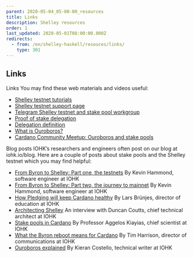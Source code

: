 ```yaml
---
parent: 2020-05-04_05-00-00_resources
title: Links
description: Shelley resources
order: 1
last_updated: 2020-05-01T08:00:00.000Z
redirects:
  - from: /en/shelley-haskell/resouces/links/
    type: 301
---
```

## Links

Links
You may find these web materials and videos useful:
* [Shelley testnet tutorials](https://github.com/input-output-hk/cardano-tutorials)
* [Shelley testnet support page](https://iohk.zendesk.com/hc/en-us/categories/900000102203-Shelley-Testnet)
* [Telegram Shelley testnet and stake pool workgroup](https://t.me/CardanoStakePoolWorkgroup)
* [Proof of stake delegation](https://www.youtube.com/watch?v=Um9RaJVxl6o)
* [Delegation definition](https://www.youtube.com/watch?v=BapcrB8xSeI&feature=youtu.be)
* [What is Ouroboros?](https://www.cardano.org/en/ouroboros/)
* [Cardano Community Meetup: Ouroboros and stake pools](https://www.youtube.com/watch?v=ur1lttBXAGM)

Blog posts
IOHK’s researchers and engineers often post on our blog at iohk.io/blog. Here are a couple of  posts about stake pools and the Shelley testnet which you may find helpful:
* [From Byron to Shelley: Part one, the testnets](https://iohk.io/en/blog/posts/2020/04/29/from-byron-to-shelley-part-one-the-testnets/)
  By Kevin Hammond, software engineer at IOHK
* [From Byron to Shelley: Part two, the journey to mainnet](https://iohk.io/en/blog/posts/2020/05/11/from-byron-to-shelley-part-two-the-journey-to-the-mainnet/)
By Kevin Hammond, software engineer at IOHK
* [How Pledging will keep Cardano healthy](https://iohk.io/en/blog/posts/2020/05/12/how-pledging-encourages-a-healthy-decentralized-cardano-ecosystem/)
By Lars Brünjes, director of education at IOHK
* [Architecting Shelley](https://iohk.io/en/blog/posts/2020/04/07/architecting-shelley-an-interview-with-duncan-coutts-1/)
An interview with Duncan Coutts, chief technical architect at IOHK
* [Stake pools in Cardano](https://iohk.io/en/blog/posts/2018/10/23/stake-pools-in-cardano/)
By Professor Aggelos Kiayias, chief scientist at IOHK
* [What the Byron reboot means for Cardano](https://iohk.io/en/blog/posts/2020/03/30/what-the-byron-reboot-means-for-cardano/)
By Tim Harrison, director of communications at IOHK
* [Ouroboros explained](https://iohk.io/en/blog/posts/2020/03/23/from-classic-to-hydra-the-implementations-of-ouroboros-explained/)
By Kieran Costello, technical writer at IOHK
